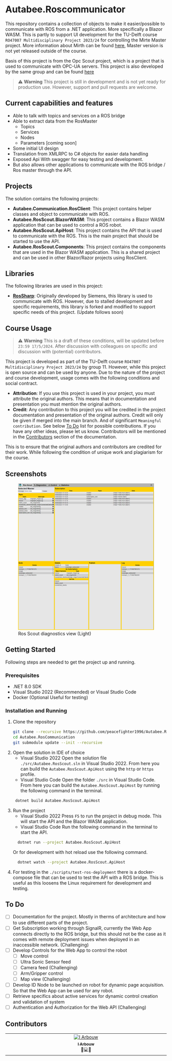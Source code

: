 # Autabee.Roscommunicator
This repository contains a collection of objects to make it easier/possible to communicate with ROS from a .NET application. More specifically a Blazor WASM. This is partly to support UI development for the TU-Delft course `RO47007 Multidisciplinary Project 2023/24` for controlling the Mirte Master project. More information about Mirth can be found [here](https://www.mirte.org), Master version is not yet released outside of the course.

Basis of this project is from the Opc Scout project, which is a project that is used to communicate with OPC-UA servers. This project is also developed by the same group and can be found [here](https://github.com/Autabee/Autabee.OpcCommunication)

> :warning: **Warning** 
> This project is still in development and is not yet ready for production use. However, support and pull requests are welcome.

## Current capabilities and features

- Able to talk with topics and services on a ROS bridge
- Able to extract data from the RosMaster 
  - Topics
  - Services
  - Nodes
  - Parameters [coming soon]
- Some initial UI design
- Translation from XMLRPC to C# objects for easier data handling
- Exposed Api With swagger for easy testing and development.
- But also allows other applications to communicate with the ROS bridge / Ros master through the API.

## Projects
The solution contains the following projects:

- **Autabee.Communication.RosClient**: This project contains helper classes and object to communicate with ROS.
- **Autabee.RosScout.BlazorWASM**: This project contains a Blazor WASM application that can be used to control a ROS robot.
- **Autabee.RosScout.ApiHost**: This project contains the API that is used to communicate with the ROS. This is the main project that should be started to use the API.
- **Autabee.RosScout.Components**: This project contains the components that are used in the Blazor WASM application. This is a shared project and can be used in other Blazor/Razor projects using RosClient.

## Libraries
The following libraries are used in this project:

- **[RosSharp](https://github.com/Autabee/ros-sharp)**: Originally developed by Siemens, this library is used to communicate with ROS. However, due to stalled development and specific requirements, this library is forked and modified to support specific needs of this project. (Update follows soon)

## Course Usage
> :warning: **Warning** 
> This is a draft of these conditions, will be updated before `23:59 17/5/2024`. After discussion with colleagues on specific and discussion with (potential) contributors.  

This project is developed as part of the TU-Delft course `RO47007 Multidisciplinary Project 2023/24` by group 11. However, while this project is open source and can be used by anyone. Due to the nature of the project and course development, usage comes with the following conditions and social contract.  

- **Attribution**: If you use this project is used in your project, you must attribute the original authors. This means that in documentation and presentation you must mention the original authors.
- **Credit**: Any contribution to this project you will be credited in the project documentation and presentation of the original authors. Credit will only be given if merged into the main branch. And of significant `Meaningful contribution`. See below [To Do](#to-do) list for possible contributions. If you have any other ideas, please let us know. Contributors will be mentioned in the [Contributors](#contributors) section of the documentation.

This is to ensure that the original authors and contributors are credited for their work. While following the condition of unique work and plagiarism for the course.

## Screenshots

<figure class="image">
  <img src="https://github.com/peacefighter1996/Autabee.RosCommunication/blob/90990691e6e63a9a841ea797eb22f18efb37f295/scout.png" alt="OpcScout">
  <figcaption>Ros Scout diagnostics view (Light)</figcaption>
</figure>



## Getting Started
Following steps are needed to get the project up and running.

### Prerequisites
- .NET 8.0 SDK
- Visual Studio 2022 (Recommended) or Visual Studio Code
- Docker (Optional Useful for testing)

### Installation and Running
1. Clone the repository
   ```sh
   git clone --recursive https://github.com/peacefighter1996/Autabee.RosCommunication 
   cd Autabee.RosCommunication 
   git submodule update --init --recursive
    ```
2. Open the solution in IDE of choice
   - Visual Studio 2022
   Open the solution file `./src/Autabee.RosScout.sln` in Visual Studio 2022. From here you can build the `Autabee.RosScout.ApiHost` using the `http` or `https` profile.
   - Visual Studio Code 
   Open the folder `./src` in Visual Studio Code. From here you can build the `Autabee.RosScout.ApiHost` by running the following command in the terminal.
   ```sh
    dotnet build Autabee.RosScout.ApiHost
    ```
3. Run the project
    - Visual Studio 2022
    Press `F5` to run the project in debug mode. This will start the API and the Blazor WASM application.
    - Visual Studio Code
    Run the following command in the terminal to start the API.
    ```sh
      dotnet run --project Autabee.RosScout.ApiHost
    ```
    Or for development with hot reload use the following command.
    ```sh
      dotnet watch --project Autabee.RosScout.ApiHost
    ```
4. For testing in the `./scripts/test-ros-deployment` there is a docker-compose file that can be used to test the API with a ROS bridge. This is useful as this loosens the Linux requirement for development and testing.

## To Do

- [ ] Documentation for the project. Mostly in therms of architecture and how to use different parts of the project.
- [ ] Get Subscription working through SignalR, currently the Web App connects directly to the ROS bridge, but this should not be the case as it comes with remote deployment issues when deployed in an inaccessible network. (Challenging)
- [ ] Develop Controls for the Web App to control the robot
  - [ ] Move control 
  - [ ] Ultra Sonic Sensor feed
  - [ ] Camera feed (Challenging)
  - [ ] Arm/Gripper control
  - [ ] Map view (Challenging)
- [ ] Develop ID Node to be launched on robot for dynamic page acquisition. So that the Web App can be used for any robot. 
- [ ] Retrieve specifics about active services for dynamic control creation and validation of system
- [ ] Authentication and Authorization for the Web API (Challenging)

## Contributors

<table style="border:0px">
  <tbody>
    <tr style="border:0px">
      <td align="center" valign="top" width="14.28%" style="border:0px"><a href="https://github.com/peacefighter1996"><img src="https://avatars.githubusercontent.com/u/15609940?s=400&u=d4484d7398221a2b894f4328ad374064a319f3f2&v=4" width="100px;" alt="I Arbouw"/><br /><sub><b>I Arbouw</b></sub></a><br />🚧💻🎨</td>
    </tr>
  </tbody>
</table>
